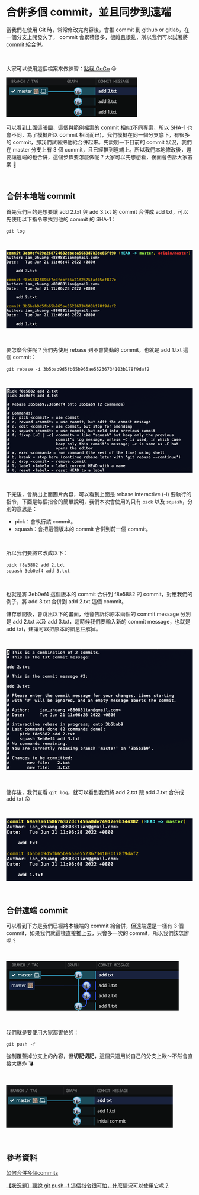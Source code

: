 # 合併多個 commit，並且同步到遠端

當我們在使用 Git 時，常常修改完內容後，會推 commit 到 github or gitlab，在一個分支上開發久了， commit 會累積很多，很雜且很亂，所以我們可以試著將 commit 給合併。

<br>

大家可以使用這個檔案來做練習：[點我 GoGo](https://github.com/880831ian/git-merge-multiple-commit) 😉

![圖片](https://raw.githubusercontent.com/880831ian/git-merge-multiple-commit/master/images/1.png)

可以看到上面這張圖，這個與[範例檔案](https://github.com/880831ian/git-merge-multiple-commit)的 commit 相似(不同專案，所以 SHA-1 也會不同，為了模擬所以 commit 相同而已)，我們模擬在同一個分支底下，有很多的 commit，那我們試著把他給合併起來。先說明一下目前的 commit 狀況，我們在 master 分支上有 3 個 commit，且已經推到遠端上。所以我們本地修改後，還要讓遠端的也合併，這個步驟要怎麼做呢？大家可以先想想看，後面會告訴大家答案 🥰

<br>

## 合併本地端 commit

首先我們目的是想要讓 add 2.txt 與 add 3.txt 的 commit 合併成 add txt，可以先使用以下指令來找到他的 commit 的 SHA-1：

```
git log
```

<br>

![圖片](https://raw.githubusercontent.com/880831ian/git-merge-multiple-commit/master/images/2.png)

<br>

要怎麼合併呢？我們先使用 rebase 到不會變動的 commit，也就是 add 1.txt 這個 commit：

```
git rebase -i 3b5bab9d5fb65b965ae55236734103b178f9daf2
```

<br>

![圖片](https://raw.githubusercontent.com/880831ian/git-merge-multiple-commit/master/images/3.png)

<br>

下完後，會跳出上面圖片內容，可以看到上面是 rebase interactive (-i) 要執行的指令，下面是每個指令的簡單說明，我們本次會使用的只有 `pick` 以及 `squash`，分別的意思是：

* pick：會執行該 commit。
* squash：會把這個版本的 commit 合併到前一個 commit。

<br>

所以我們要將它改成以下：

```
pick f8e5882 add 2.txt
squash 3eb0ef4 add 3.txt
```

<br>

也就是將 3eb0ef4 這個版本的 commit 合併到 f8e5882 的 commit，對應我們的例子，將 add 3.txt 合併到 add 2.txt 這個 commit。

儲存離開後，會跳出以下的畫面，他會告訴你原本兩個的 commit message 分別是 add 2.txt 以及 add 3.txt，這時候我們要輸入新的 commit message，也就是 add txt，建議可以把原本的訊息註解掉。

<br>

![圖片](https://raw.githubusercontent.com/880831ian/git-merge-multiple-commit/master/images/4.png)

<br>

儲存後，我們查看 `git log`，就可以看到我們將 add 2.txt 跟 add 3.txt 合併成 add txt 😝

<br>

![圖片](https://raw.githubusercontent.com/880831ian/git-merge-multiple-commit/master/images/5.png)

<br>

## 合併遠端 commit

可以看到下方是我們已經將本機端的 commit 給合併，但遠端還是一樣有 3 個 commit，如果我們就這樣直接推上去，只會多一次的 commit，所以我們該怎辦呢 ?

<br>

![圖片](https://raw.githubusercontent.com/880831ian/git-merge-multiple-commit/master/images/6.png)

<br>

我們就是要使用大家都害怕的：

```
git push -f 
```

強制覆蓋掉分支上的內容，但**切記切記**，這個只適用於自己的分支上歐～不然會直接大爆炸 💣

<br>

![圖片](https://raw.githubusercontent.com/880831ian/git-merge-multiple-commit/master/images/7.png)

<br>

## 參考資料

[如何合併多個commits](https://zerodie.github.io/blog/2012/01/19/git-rebase-i/)

[【狀況題】聽說 git push -f 這個指令很可怕，什麼情況可以使用它呢？](https://gitbook.tw/chapters/github/using-force-push)
